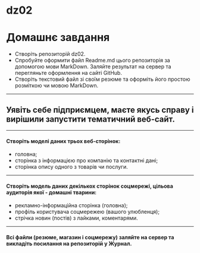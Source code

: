 # dz02

Домашнє завдання
=========
- Створіть репозиторій dz02.
- Спробуйте оформити файл Readme.md цього репозиторія за допомогою мови MarkDown. Заляйте результат на сервер та перегляньте оформлення на сайті GitHub.
- Створіть текстовий файл зі своїм резюме та оформіть його простою розміткою чи мовою MarkDown.
------------
## Уявіть себе підприємцем, маєте якусь справу і вирішили запустити тематичний веб-сайт.
-----------
#### Створіть моделі даних трьох веб-сторінок:

- головна;
- сторінка з інформацією про компанію та контактні дані;
- сторінка опису одного з товарів чи послуги.
-----------------
#### Створіть модель даних декількох сторінок соцмережі, цільова аудиторія якої - домашні тварини:

- рекламно-інформаційна сторінка (головна);
- профіль користувача соцмережею (вашого улюбленця);
- стрічка новин (постів) з лайками, коментарями.
--------------
#### Всі файли (резюме, магазин і соцмережу) заляйте на сервер та викладіть посилання на репозиторій у Журнал.

